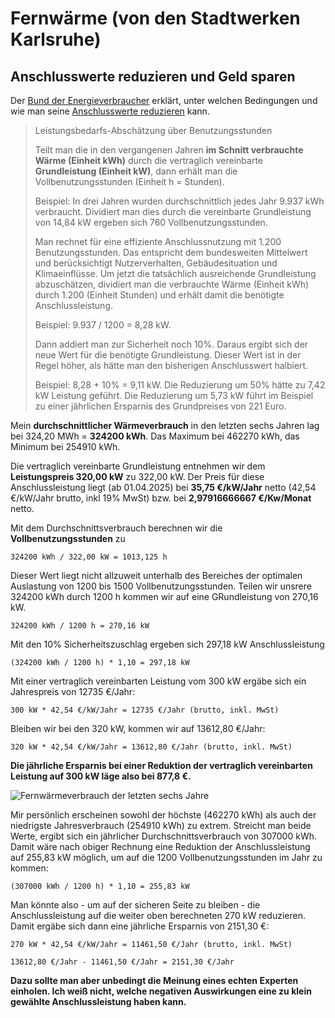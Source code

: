 # Fernwärme (von den Stadtwerken Karlsruhe)

## Anschlusswerte reduzieren und Geld sparen

Der [Bund der Energieverbraucher](https://www.energieverbraucher.de/) erklärt, unter welchen Bedingungen und wie man seine [Anschlusswerte reduzieren](https://www.energieverbraucher.de/de/anschlusswerte-zu-hoch__507/) kann. 

> Leistungsbedarfs-Abschätzung über Benutzungsstunden
>
> Teilt man die in den vergangenen Jahren **im Schnitt verbrauchte Wärme (Einheit kWh)** durch die vertraglich vereinbarte **Grundleistung (Einheit kW)**, dann erhält man die Vollbenutzungsstunden (Einheit h = Stunden).
>
> Beispiel: In drei Jahren wurden durchschnittlich jedes Jahr 9.937 kWh verbraucht. Dividiert man dies durch die vereinbarte Grundleistung von 14,84 kW ergeben sich 760 Vollbenutzungsstunden. 
>
> Man rechnet für eine effiziente Anschlussnutzung mit 1.200 Benutzungsstunden. Das entspricht dem bundesweiten Mittelwert und berücksichtigt Nutzerverhalten, Gebäudesituation und Klimaeinflüsse. Um jetzt die tatsächlich ausreichende Grundleistung abzuschätzen, dividiert man die verbrauchte Wärme (Einheit kWh) durch 1.200 (Einheit Stunden) und erhält damit die benötigte Anschlussleistung. 
>
> Beispiel: 9.937 / 1200 = 8,28 kW. 
>
> Dann addiert man zur Sicherheit noch 10%. Daraus ergibt sich der neue Wert für die benötigte Grundleistung. Dieser Wert ist in der Regel höher, als hätte man den bisherigen Anschlusswert halbiert. 
>
> Beispiel: 8,28 + 10% = 9,11 kW. Die Reduzierung um 50% hätte zu 7,42 kW Leistung geführt. Die Reduzierung um 5,73 kW führt im Beispiel zu einer jährlichen Ersparnis des Grundpreises von 221 Euro.
>

Mein **durchschnittlicher Wärmeverbrauch** in den letzten sechs Jahren lag bei 324,20 MWh = **324200 kWh**. Das Maximum bei 462270 kWh, das Minimum bei 254910 kWh.

Die vertraglich vereinbarte Grundleistung entnehmen wir dem **Leistungspreis 320,00 kW** zu 322,00 kW. Der Preis für diese Anschlussleistung liegt (ab 01.04.2025) bei **35,75 €/kW/Jahr** netto (42,54 €/kW/Jahr brutto, inkl 19% MwSt) bzw. bei **2,97916666667 €/Kw/Monat** netto.

Mit dem Durchschnittsverbrauch berechnen wir die **Vollbenutzungsstunden** zu 

    324200 kWh / 322,00 kW = 1013,125 h

Dieser Wert liegt nicht allzuweit unterhalb des Bereiches der optimalen Auslastung von 1200 bis 1500 Vollbenutzungsstunden. Teilen wir 
unsrere 324200 kWh durch 1200 h kommen wir auf eine GRundleistung von 270,16 kW.

    324200 kWh / 1200 h = 270,16 kW

Mit den 10% Sicherheitszuschlag ergeben sich 297,18 kW Anschlussleistung

    (324200 kWh / 1200 h) * 1,10 = 297,18 kW

Mit einer vertraglich vereinbarten Leistung vom 300 kW ergäbe sich ein Jahrespreis von 12735 €/Jahr:

    300 kW * 42,54 €/kW/Jahr = 12735 €/Jahr (brutto, inkl. MwSt)

Bleiben wir bei den 320 kW, kommen wir auf 13612,80 €/Jahr:

    320 kW * 42,54 €/kW/Jahr = 13612,80 €/Jahr (brutto, inkl. MwSt)

**Die jährliche Ersparnis bei einer Reduktion der vertraglich vereinbarten Leistung auf 300 kW läge also bei 877,8 €.**

![Fernwärmeverbrauch der letzten sechs Jahre](fernwärme-verbrauch.png)

Mir persönlich erscheinen sowohl der höchste (462270 kWh) als auch der niedrigste Jahresverbrauch (254910 kWh) zu extrem. 
Streicht man beide Werte, ergibt sich ein jährlicher Durchschnittsverbrauch von 307000 kWh. Damit wäre nach obiger Rechnung 
eine Reduktion der Anschlussleistung auf 255,83 kW möglich, um auf die 1200 Vollbenutzungsstunden im Jahr zu kommen:

    (307000 kWh / 1200 h) * 1,10 = 255,83 kW

Man könnte also - um auf der sicheren Seite zu bleiben - die Anschlussleistung auf die weiter oben berechneten 270 kW reduzieren. Damit ergäbe sich dann eine jährliche Ersparnis von 2151,30 €:

    270 kW * 42,54 €/kW/Jahr = 11461,50 €/Jahr (brutto, inkl. MwSt)

    13612,80 €/Jahr - 11461,50 €/Jahr = 2151,30 €/Jahr

**Dazu sollte man aber unbedingt die Meinung eines echten Experten einholen. Ich weiß nicht, welche negativen Auswirkungen eine zu klein gewählte Anschlussleistung haben kann.**